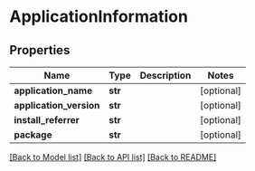 # ApplicationInformation

## Properties
Name | Type | Description | Notes
------------ | ------------- | ------------- | -------------
**application_name** | **str** |  | [optional] 
**application_version** | **str** |  | [optional] 
**install_referrer** | **str** |  | [optional] 
**package** | **str** |  | [optional] 

[[Back to Model list]](../README.md#documentation-for-models) [[Back to API list]](../README.md#documentation-for-api-endpoints) [[Back to README]](../README.md)


